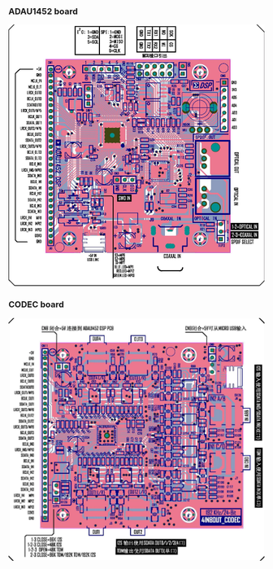 
### ADAU1452 board

![image](images/S5c8e137c52e3474d85a6ac9f9d96cd9bX.webp)

### CODEC board 

![image](images/S7ea90f110bd048cfa18df0decccc8546c.webp)
